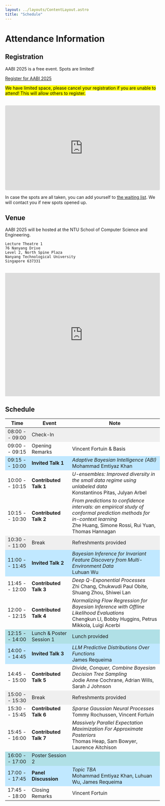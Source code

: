 ```yaml
---
layout: ../layouts/ContentLayout.astro
title: "Schedule"
---
```


# Attendance Information

## Registration

AABI 2025 is a free event. Spots are limited!

<a href="https://lu.ma/event/evt-a43Ub7unw7DznzM"
class="luma-checkout--button"
data-luma-action="checkout"
data-luma-event-id="evt-a43Ub7unw7DznzM">Register for AABI 2025</a>

<script id="luma-checkout" src="https://embed.lu.ma/checkout-button.js"></script>

<mark>We have limited space, please cancel your registration if you are unable to attend! This will allow others to register.</mark>

<br />

<iframe
  src="https://lu.ma/embed/calendar/cal-JtIkTVGMG0J8eGF/events"
  width="100%"
  height="275"
  frameborder="0"
  style="border: 0px solid #bfcbda88; border-radius: 4px;"
  allowfullscreen=""
  aria-hidden="false"
  tabindex="0"
></iframe>

<br />

In case the spots are all taken, you can add yourself to [the waiting list](https://forms.gle/Xzm1a8XNheGDHCZPA).
We will contact you if new spots opened up.

## Venue

AABI 2025 will be hosted at the NTU School of Computer Science and Engineering.

    Lecture Theatre 1
    76 Nanyang Drive
    Level 2, North Spine Plaza
    Nanyang Technological University
    Singapore 637331

<br />

<div style="align='center';max-width:100%;list-style:none; transition: none;overflow:hidden;width:100%;height:400px;"><div id="embed-map-canvas" style="height:100%; width:100%;max-width:100%;"><iframe style="height:100%;width:100%;border:0;" frameborder="0" src="https://www.google.com/maps/embed/v1/place?q=Lecture+Theatre+1+76+Nanyang+Drive+Level+2,+North+Spine+Plaza+Nanyang+Technological+University+Singapore+637331&key=AIzaSyBFw0Qbyq9zTFTd-tUY6dZWTgaQzuU17R8"></iframe></div><style>#embed-map-canvas img{max-height:none;max-width:none!important;background:none!important;}</style></div>

## Schedule

<style>
  .colorized tbody tr:nth-child(1),
  .colorized tr:nth-child(6),
  .colorized tr:nth-child(13) { 
    background: #efefef; 
  }

  .colorized tr:nth-child(3),
  .colorized tr:nth-child(7),
  .colorized tr:nth-child(11),
  .colorized tr:nth-child(17) { 
    background: #c0e8ff; 
  }

  .colorized tr:nth-child(10),
  .colorized tr:nth-child(16) { 
    background: #b0e0e6; 
  }

  @media (prefers-color-scheme: dark) {
    .colorized tbody tr:nth-child(1),
    .colorized tr:nth-child(6),
    .colorized tr:nth-child(13) { 
      background: #111; 
    }

    .colorized tr:nth-child(3),
    .colorized tr:nth-child(7),
    .colorized tr:nth-child(11), 
    .colorized tr:nth-child(17) { 
      background: #2b6cb0; 
    }

    .colorized tr:nth-child(10),
    .colorized tr:nth-child(16) { 
      background: #3a5f66; 
    }
  }
</style>

<div class="colorized">

| **Time**       | **Event**                | **Note**                                                                                                                                                                         |
| -------------- | ------------------------ | -------------------------------------------------------------------------------------------------------------------------------------------------------------------------------- |
| 08:00 -- 09:00 | Check-In                 |                                                                                                                                                                                  |
| 09:00 -- 09:15 | Opening Remarks          | Vincent Fortuin & Basis                                                                                                                                                          |
| 09:15 -- 10:00 | **Invited Talk 1**       | _Adaptive Bayesian Intelligence (ABI)_ <br /> Mohammad Emtiyaz Khan                                                                                                              |
| 10:00 -- 10:15 | **Contributed Talk 1**   | _U-ensembles: Improved diversity in the small data regime using unlabeled data_ <br /> Konstantinos Pitas, Julyan Arbel                                                          |
| 10:15 -- 10:30 | **Contributed Talk 2**   | _From predictions to confidence intervals: an empirical study of conformal prediction methods for in-context learning_ <br /> Zhe Huang, Simone Rossi, Rui Yuan, Thomas Hannagan |
| 10:30 -- 11:00 | Break                    | Refreshments provided                                                                                                                                                            |
| 11:00 -- 11:45 | **Invited Talk 2**       | _Bayesian Inference for Invariant Feature Discovery from Multi-Environment Data_ <br /> Luhuan Wu                                                                                |
| 11:45 -- 12:00 | **Contributed Talk 3**   | _Deep Q-Exponential Processes_ <br /> Zhi Chang, Chukwudi Paul Obite, Shuang Zhou, Shiwei Lan                                                                                    |
| 12:00 -- 12:15 | **Contributed Talk 4**   | _Normalizing Flow Regression for Bayesian Inference with Offline Likelihood Evaluations_ <br /> Chengkun LI, Bobby Huggins, Petrus Mikkola, Luigi Acerbi                         |
| 12:15 -- 14:00 | Lunch & Poster Session 1 | Lunch provided                                                                                                                                                                   |
| 14:00 -- 14:45 | **Invited Talk 3**       | _LLM Predictive Distributions Over Functions_ <br /> James Requeima                                                                                                              |
| 14:45 -- 15:00 | **Contributed Talk 5**   | _Divide, Conquer, Combine Bayesian Decision Tree Sampling_ <br /> Jodie Anne Cochrane, Adrian Wills, Sarah J Johnson                                                             |
| 15:00 -- 15:30 | Break                    | Refreshments provided                                                                                                                                                            |
| 15:30 -- 15:45 | **Contributed Talk 6**   | _Sparse Gaussian Neural Processes_ <br /> Tommy Rochussen, Vincent Fortuin                                                                                                       |
| 15:45 -- 16:00 | **Contributed Talk 7**   | _Massively Parallel Expectation Maximization For Approximate Posteriors_ <br /> Thomas Heap, Sam Bowyer, Laurence Aitchison                                                      |
| 16:00 -- 17:00 | Poster Session 2         |                                                                                                                                                                                  |
| 17:00 -- 17:45 | **Panel Discussion**     | _Topic TBA_ <br /> Mohammad Emtiyaz Khan, Luhuan Wu, James Requeima                                                                                                              |
| 17:45 -- 18:00 | Closing Remarks          | Vincent Fortuin                                                                                                                                                                  |

</div>

